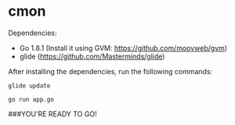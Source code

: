 # cmon

Dependencies:

 * Go 1.8.1 (Install it using GVM: https://github.com/moovweb/gvm)
 * glide (https://github.com/Masterminds/glide)

After installing the dependencies, run the following commands:


```golang
glide update
```

```golang
go run app.go
```

###YOU'RE READY TO GO!
